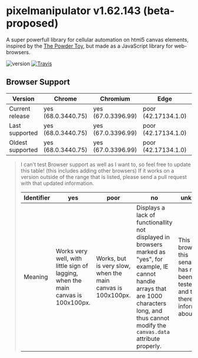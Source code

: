 # pixelmanipulator v1.62.143 (beta-proposed)
A super powerfull library for cellular automation on html5 canvas elements, inspired by the [The Powder Toy](https://powdertoy.co.uk/), but made as a JavaScript library for web-browsers.

![version](https://img.shields.io/badge/version-1.62.128-blue.svg)
[![Travis](https://travis-ci.org/Lazerbeak12345/pixelmanipulator.svg?branch=master)](https://travis-ci.org/Lazerbeak12345/pixelmanipulator)

## Browser Support

Version          | Chrome             | Chromium           | Edge                | IE                  | Firefox      | Safari                      
-----------------|--------------------|--------------------|---------------------|---------------------|--------------|-----------------------------
Current release  | yes (68.0.3440.75) | yes (67.0.3396.99) | poor (42.17134.1.0) | no (11.165.17134.0) | yes (61.0.1) | yes (11.1.2 (11605.3.8.1)) 
Last supported   | yes (68.0.3440.75) | yes (67.0.3396.99) | poor (42.17134.1.0) | unknown             | yes (61.0.1) | yes (11.1.2 (11605.3.8.1))  
Oldest supported | yes (68.0.3440.75) | yes (67.0.3396.99) | poor (42.17134.1.0) | unknown             | yes (61.0.1) | yes (11.1.2 (11605.3.8.1))  

> I can't test Browser support as well as I want to, so feel free to update this table! (this includes adding other browsers)
> If it works on a version outside of the range that is listed, please send a pull request with that updated information.
>
> Identifier | yes                                                                              | poor                                                        | no                                                                                                                                                                                                            | unknown                                                                                          | N/A                                                                                              
> -----------|----------------------------------------------------------------------------------|-------------------------------------------------------------|---------------------------------------------------------------------------------------------------------------------------------------------------------------------------------------------------------------|--------------------------------------------------------------------------------------------------|--------------------------------------------------------------------------------------------------
> Meaning    | Works very well, with little sign of lagging, when the main canvas is 100x100px. | Works, but is very slow, when the main canvas is 100x100px. | Displays a lack of functionallity not displayed in browsers marked as "yes", for example, IE cannot handle arrays that are 1000 characters long, and thus cannot modify the `canvas.data` attribute properly. | This browser in this senario has not been tested yet, and thus there is no information about it. | Due to the contents of nearby boxes, this senario is irrelevent, unimportant, or Not Applicable. 
